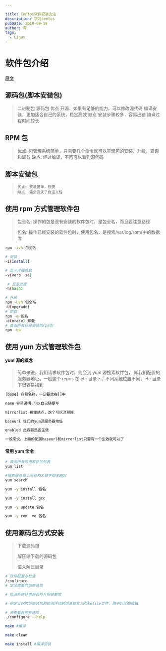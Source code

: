 ```yaml
---

title: Centos软件安装方法
description: 学习centos
pubDate: 2018-09-19
author: 霁
tags:
  - Linux
---
```


# 软件包介绍

[原文](https://www.cnblogs.com/wjf0/p/8097912.html)

## 源码包(脚本安装包)

> 二进制包
> 源码包
> 优点
> 开源，如果有足够的能力，可以修改源代码
> 编译安装，更加适合自己的系统，稳定高效
> 缺点
> 安装步骤较多，容易出错
> 编译过程时间较长

## RPM 包

> 优点: 包管理系统简单，只需要几个命令就可以实现包的安装，升级，查询和卸载
> 缺点: 经过编译，不再可以看到源代码

## 脚本安装包

>     优点: 安装简单，快捷
>     缺点: 完全丧失了自定义性

## 使用 rpm 方式管理软件包

> 包全名: 操作的包是没有安装的软件包时，是包全名，而且要注意路径
>
> 包名: 操作已经安装的软件包时，使用包名，是搜索/var/log/rpm/中的数据库

```bash
rpm -ivh 包全名

# 安装
-i(install)

# 显示详细信息
-v(verb  se)

 # 显示进度
-h(hash)

# 升级
rpm -Uvh 包全名
-U(upgrade)
# 卸载
rpm -e 包名
-e(erase) 卸载
# 查询所有已经安装的rpm包
rpm -qa
```

## 使用 yum 方式管理软件包

#### yum 源的概念

> 简单来说，我们请求软件包时，则会到 yum 源搜索软件包，
> 即我们配置的服务器地址，一般这个 repos 在 etc 目录下，不同系统位置不同，etc 目录下很容易找到

```bash
[base] 容易名称，一定要放在[]中

name 容易说明,可以自己随便写

mirrorlist 镜像站点，这个可以注释掉

baseurl 我们的yum源服务器地址

enabled 此容器是否生效

一般来说，上面的配置baseurl和mirrorlist只要有一个生效就可以了
```

#### 常用 yum 命令

```bash
# 查询所有可用软件包列表
yum list

#搜索服务器上所有和关键字相关的包
yum search

yum -y install 包名

yum -y install gcc

yum -y update 包名

yum -y rem  ve 包名
```

## 使用源码包方式安装

> 下载源码包
>
> 解压缩下载的源码包
>
> 进入解压目录

```bash
# 软件配置与检查
/configure
# 定义需要的功能选项

# 检测系统环境是否符合安装要求

# 把定义好的功能选项和检测环境的信息都写入Makefile文件，用于后续的编辑

# 来查看有哪些选项
./configure --help

make #编译

make clean

make install #编译安装
```
